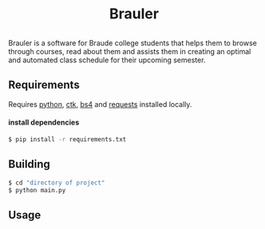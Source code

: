 <h1 align="center">Brauler</h1>
<p align="center"><img src=""/></p>

Brauler is a software for Braude college students that helps them to browse through courses, read about them and assists them in creating an optimal and automated class schedule for their upcoming semester.

## Requirements

Requires [python](https://www.python.org/), [ctk](https://customtkinter.tomschimansky.com/), [bs4](https://www.crummy.com/software/BeautifulSoup/bs4/doc/) and [requests](https://requests.readthedocs.io/en/latest/) installed locally.

#### install dependencies

```bash
$ pip install -r requirements.txt
```

## Building

```bash
$ cd "directory of project"
$ python main.py
```

## Usage
